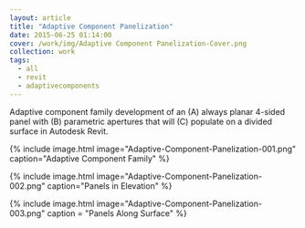 ```yaml
---
layout: article
title: "Adaptive Component Panelization"
date: 2015-06-25 01:14:00
cover: /work/img/Adaptive Component Panelization-Cover.png
collection: work
tags:
  - all
  - revit
  - adaptivecomponents
---
```


Adaptive component family development of an (A) always planar 4-sided panel with (B) parametric apertures that will (C) populate on a divided surface in Autodesk Revit.

<!--more-->

{% include image.html image="Adaptive-Component-Panelization-001.png" caption="Adaptive Component Family" %}

{% include image.html image="Adaptive-Component-Panelization-002.png" caption="Panels in Elevation" %}

{% include image.html image="Adaptive-Component-Panelization-003.png" caption = "Panels Along Surface" %}
